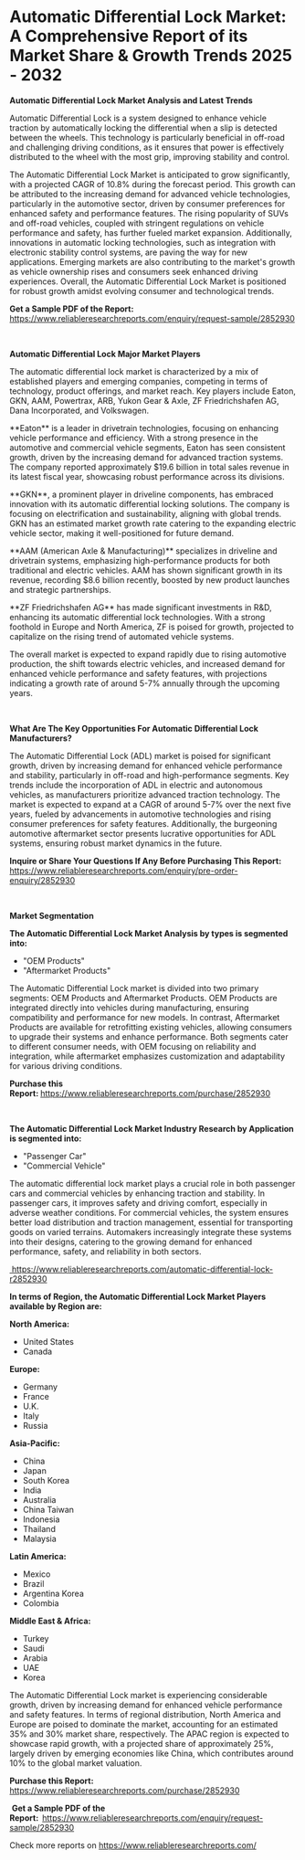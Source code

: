 <p><h1>Automatic Differential Lock Market: A Comprehensive Report of its Market Share & Growth Trends 2025 - 2032</h1></p><p><strong>Automatic Differential Lock Market Analysis and Latest Trends</strong></p>
<p><p>Automatic Differential Lock is a system designed to enhance vehicle traction by automatically locking the differential when a slip is detected between the wheels. This technology is particularly beneficial in off-road and challenging driving conditions, as it ensures that power is effectively distributed to the wheel with the most grip, improving stability and control.</p><p>The Automatic Differential Lock Market is anticipated to grow significantly, with a projected CAGR of 10.8% during the forecast period. This growth can be attributed to the increasing demand for advanced vehicle technologies, particularly in the automotive sector, driven by consumer preferences for enhanced safety and performance features. The rising popularity of SUVs and off-road vehicles, coupled with stringent regulations on vehicle performance and safety, has further fueled market expansion. Additionally, innovations in automatic locking technologies, such as integration with electronic stability control systems, are paving the way for new applications. Emerging markets are also contributing to the market's growth as vehicle ownership rises and consumers seek enhanced driving experiences. Overall, the Automatic Differential Lock Market is positioned for robust growth amidst evolving consumer and technological trends.</p></p>
<p><strong>Get a Sample PDF of the Report:&nbsp;</strong> <a href="https://www.reliableresearchreports.com/enquiry/request-sample/2852930?utm_campaign=2317&utm_medium=2&utm_source=Github&utm_content=ia&utm_term=11032025&utm_id=automatic-differential-lock">https://www.reliableresearchreports.com/enquiry/request-sample/2852930</a></p>
<p>&nbsp;</p>
<p><strong>Automatic Differential Lock Major Market Players</strong></p>
<p><p>The automatic differential lock market is characterized by a mix of established players and emerging companies, competing in terms of technology, product offerings, and market reach. Key players include Eaton, GKN, AAM, Powertrax, ARB, Yukon Gear & Axle, ZF Friedrichshafen AG, Dana Incorporated, and Volkswagen.</p><p>**Eaton** is a leader in drivetrain technologies, focusing on enhancing vehicle performance and efficiency. With a strong presence in the automotive and commercial vehicle segments, Eaton has seen consistent growth, driven by the increasing demand for advanced traction systems. The company reported approximately $19.6 billion in total sales revenue in its latest fiscal year, showcasing robust performance across its divisions.</p><p>**GKN**, a prominent player in driveline components, has embraced innovation with its automatic differential locking solutions. The company is focusing on electrification and sustainability, aligning with global trends. GKN has an estimated market growth rate catering to the expanding electric vehicle sector, making it well-positioned for future demand.</p><p>**AAM (American Axle & Manufacturing)** specializes in driveline and drivetrain systems, emphasizing high-performance products for both traditional and electric vehicles. AAM has shown significant growth in its revenue, recording $8.6 billion recently, boosted by new product launches and strategic partnerships.</p><p>**ZF Friedrichshafen AG** has made significant investments in R&D, enhancing its automatic differential lock technologies. With a strong foothold in Europe and North America, ZF is poised for growth, projected to capitalize on the rising trend of automated vehicle systems.</p><p>The overall market is expected to expand rapidly due to rising automotive production, the shift towards electric vehicles, and increased demand for enhanced vehicle performance and safety features, with projections indicating a growth rate of around 5-7% annually through the upcoming years.</p></p>
<p>&nbsp;</p>
<p><strong>What Are The Key Opportunities For Automatic Differential Lock Manufacturers?</strong></p>
<p><p>The Automatic Differential Lock (ADL) market is poised for significant growth, driven by increasing demand for enhanced vehicle performance and stability, particularly in off-road and high-performance segments. Key trends include the incorporation of ADL in electric and autonomous vehicles, as manufacturers prioritize advanced traction technology. The market is expected to expand at a CAGR of around 5-7% over the next five years, fueled by advancements in automotive technologies and rising consumer preferences for safety features. Additionally, the burgeoning automotive aftermarket sector presents lucrative opportunities for ADL systems, ensuring robust market dynamics in the future.</p></p>
<p><strong>Inquire or Share Your Questions If Any Before Purchasing This Report:</strong> <a href="https://www.reliableresearchreports.com/enquiry/pre-order-enquiry/2852930?utm_campaign=2317&utm_medium=2&utm_source=Github&utm_content=ia&utm_term=11032025&utm_id=automatic-differential-lock">https://www.reliableresearchreports.com/enquiry/pre-order-enquiry/2852930</a></p>
<p>&nbsp;</p>
<p><strong>Market Segmentation</strong></p>
<p><strong>The Automatic Differential Lock Market Analysis by types is segmented into:</strong></p>
<p><ul><li>"OEM Products"</li><li>"Aftermarket Products"</li></ul></p>
<p><p>The Automatic Differential Lock market is divided into two primary segments: OEM Products and Aftermarket Products. OEM Products are integrated directly into vehicles during manufacturing, ensuring compatibility and performance for new models. In contrast, Aftermarket Products are available for retrofitting existing vehicles, allowing consumers to upgrade their systems and enhance performance. Both segments cater to different consumer needs, with OEM focusing on reliability and integration, while aftermarket emphasizes customization and adaptability for various driving conditions.</p></p>
<p><strong>Purchase this Report:&nbsp;</strong><a href="https://www.reliableresearchreports.com/purchase/2852930?utm_campaign=2317&utm_medium=2&utm_source=Github&utm_content=ia&utm_term=11032025&utm_id=automatic-differential-lock">https://www.reliableresearchreports.com/purchase/2852930</a></p>
<p>&nbsp;</p>
<p><strong>The Automatic Differential Lock Market Industry Research by Application is segmented into:</strong></p>
<p><ul><li>"Passenger Car"</li><li>"Commercial Vehicle"</li></ul></p>
<p><p>The automatic differential lock market plays a crucial role in both passenger cars and commercial vehicles by enhancing traction and stability. In passenger cars, it improves safety and driving comfort, especially in adverse weather conditions. For commercial vehicles, the system ensures better load distribution and traction management, essential for transporting goods on varied terrains. Automakers increasingly integrate these systems into their designs, catering to the growing demand for enhanced performance, safety, and reliability in both sectors.</p></p>
<p><a href="https://www.reliableresearchreports.com/automatic-differential-lock-r2852930?utm_campaign=2317&utm_medium=2&utm_source=Github&utm_content=ia&utm_term=11032025&utm_id=automatic-differential-lock">&nbsp;https://www.reliableresearchreports.com/automatic-differential-lock-r2852930</a></p>
<p><strong>In terms of Region, the Automatic Differential Lock Market Players available by Region are:</strong></p>
<p>
    <p> <strong> North America: </strong>
        <ul>
            <li>United States</li>
            <li>Canada</li>
        </ul>
        </p> 
    <p> <strong> Europe: </strong>
        <ul>
            <li>Germany</li>
            <li>France</li>
            <li>U.K.</li>
            <li>Italy</li>
            <li>Russia</li>
        </ul>
        </p> 
    <p> <strong> Asia-Pacific: </strong>
        <ul>
            <li>China</li>
            <li>Japan</li>
            <li>South Korea</li>
            <li>India</li>
            <li>Australia</li>
            <li>China Taiwan</li>
            <li>Indonesia</li>
            <li>Thailand</li>
            <li>Malaysia</li>
        </ul>
        </p> 
    <p> <strong> Latin America: </strong>
        <ul>
            <li>Mexico</li>
            <li>Brazil</li>
            <li>Argentina Korea</li>
            <li>Colombia</li>
        </ul>
        </p> 
    <p> <strong> Middle East & Africa: </strong>
        <ul>
            <li>Turkey</li>
            <li>Saudi</li>
            <li>Arabia</li>
            <li>UAE</li>
            <li>Korea</li>
        </ul>
    </p>
    </p>
<p><p>The Automatic Differential Lock market is experiencing considerable growth, driven by increasing demand for enhanced vehicle performance and safety features. In terms of regional distribution, North America and Europe are poised to dominate the market, accounting for an estimated 35% and 30% market share, respectively. The APAC region is expected to showcase rapid growth, with a projected share of approximately 25%, largely driven by emerging economies like China, which contributes around 10% to the global market valuation.</p></p>
<p><strong>Purchase this Report: </strong><a href="https://www.reliableresearchreports.com/purchase/2852930?utm_campaign=2317&utm_medium=2&utm_source=Github&utm_content=ia&utm_term=11032025&utm_id=automatic-differential-lock">https://www.reliableresearchreports.com/purchase/2852930</a></p>
<p>&nbsp;<strong>Get a Sample PDF of the Report:&nbsp;&nbsp;</strong><a href="https://www.reliableresearchreports.com/enquiry/request-sample/2852930?utm_campaign=2317&utm_medium=2&utm_source=Github&utm_content=ia&utm_term=11032025&utm_id=automatic-differential-lock">https://www.reliableresearchreports.com/enquiry/request-sample/2852930</a></p>
<p><strong></strong></p>
<p>Check more reports on <a href="https://www.reliableresearchreports.com/?utm_campaign=2317&utm_medium=2&utm_source=Github&utm_content=ia&utm_term=11032025&utm_id=automatic-differential-lock">https://www.reliableresearchreports.com/</a></p>